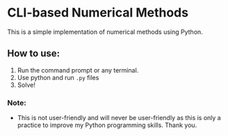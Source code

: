 # CLI-based Numerical Methods
This is a simple implementation of numerical methods using Python.

## How to use:
1. Run the command prompt or any terminal.
2. Use python and run `.py` files
3. Solve!

### Note:
- This is not user-friendly and will never be user-friendly as this is only a practice to improve my Python programming skills. Thank you.
